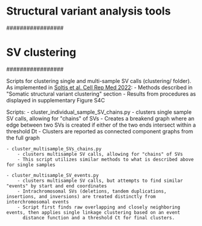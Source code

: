 # Structural variant analysis tools

#################
# SV clustering #
#################

Scripts for clustering single and multi-sample SV calls (clustering/ folder).
As implemented in [Soltis et al. Cell Rep Med 2022](https://pmc.ncbi.nlm.nih.gov/articles/PMC9729884/pdf/main.pdf):
    - Methods described in "Somatic structural variant clustering" section
    - Results from procedures as displayed in supplementary Figure S4C

Scripts:
    - cluster_individual_sample_SV_chains.py
        - clusters single sample SV calls, allowing for "chains" of SVs
        - Creates a breakend graph where an edge between two SVs is created if either of the two ends intersect within a threshold Dt
        - Clusters are reported as connected component graphs from the full graph

    - cluster_multisample_SVs_chains.py
        - clusters multisample SV calls, allowing for "chains" of SVs
        - This script utilizes similar methods to what is described above for single samples

    - cluster_multisample_SV_events.py
        - clusters multisample SV calls, but attempts to find similar "events" by start and end coordinates
        - Intrachromosomal SVs (deletions, tandem duplications, insertions, and inversions) are treated distinctly from interchromosomal events
        - Script first finds raw overlapping and closely neighboring events, then applies single linkage clustering based on an event
          distance function and a threshold Ct for final clusters.



